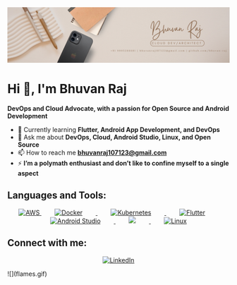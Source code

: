 <img src="https://github.com/bhuvan-raj/bhuvan-raj/blob/main/Beige%20Minimalist%20Personal%20Business%20LinkedIn%20Banner.png" alt="Banner" />

# Hi 👋, I'm Bhuvan Raj

**DevOps and Cloud Advocate, with a passion for Open Source and Android Development**

- 🌱  Currently learning **Flutter, Android App Development, and DevOps**
- 💬 Ask me about **DevOps, Cloud, Android Studio, Linux, and Open Source**
- 📫 How to reach me **[bhuvanraj107123@gmail.com](mailto:bhuvanraj107123@gmail.com)**
- ⚡ **I’m a polymath enthusiast and don’t like to confine myself to a single aspect**

## Languages and Tools:
<p align="center">
  <a href="https://aws.amazon.com" target="_blank">
    <img src="https://www.neoskills.co.in/wp-content/uploads/2024/09/aws-1.png" alt="AWS" width="100" style="margin: 5 30px;" />
  </a>
  <a href="https://www.docker.com" target="_blank">
    <img src="https://res.cloudinary.com/hugs4bugs/image/upload/v1703441731/hugs4bugs/01-primary-blue-docker-logo_rl8tst.png" alt="Docker" width="150" style="margin: 0 30px;" />
  </a>
  <a href="https://kubernetes.io/" target="_blank">
    <img src="https://blog.christianposta.com/images/kube.png" alt="Kubernetes" width="100" style="margin: 0 30px;" />
  </a>
  <a href="https://flutter.dev" target="_blank">
    <img src="https://cdn-images-1.medium.com/max/1200/1*5-aoK8IBmXve5whBQM90GA.png" alt="Flutter" width="100" style="margin: 0 30px;" />
  </a>
  <a href="https://developer.android.com/studio" target="_blank">
    <img src="https://upload.wikimedia.org/wikipedia/commons/thumb/5/51/Android_Studio_Logo_2024.svg/800px-Android_Studio_Logo_2024.svg.png" alt="Android Studio" width="100" style="margin: 0 30px;" />
  </a>
  <a href="https://www.python.org" target="_blank">
    <img src="https://quantumzeitgeist.com/wp-content/uploads/pythoned.png" width="100" style="margin: 0 30px;" />
  </a>
  <a href="https://www.linux.org" target="_blank">
    <img src="https://upload.wikimedia.org/wikipedia/commons/thumb/3/35/Tux.svg/800px-Tux.svg.png" alt="Linux" width="100" style="margin: 0 30px;" />
  </a>
</p>

## Connect with me:
<p align="center">
  <a href="https://www.linkedin.com/in/bhuvan-raj-2046b92b9/" target="_blank">
    <img src="https://encrypted-tbn0.gstatic.com/images?q=tbn:ANd9GcRokEYt0yyh6uNDKL8uksVLlhZ35laKNQgZ9g&s" alt="LinkedIn" width="60" style="margin: 0 30px;" />
  </a>
</p>
<p>
  ![](flames.gif)
</p>
